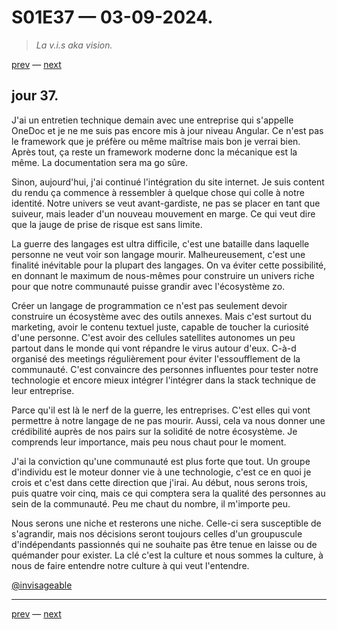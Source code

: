 # S01E37 — 03-09-2024.

> *La v.i.s aka vision.*

[prev](S01E36-02-09-2024.md) — [next](S01E01-29-07-2024.md)

## jour 37.

J'ai un entretien technique demain avec une entreprise qui s'appelle OneDoc et je ne me suis pas encore mis à jour niveau Angular. Ce n'est pas le framework que je préfère ou même maîtrise mais bon je verrai bien. Après tout, ça reste un framework moderne donc la mécanique est la même. La documentation sera ma go sûre.

Sinon, aujourd'hui, j'ai continué l'intégration du site internet. Je suis content du rendu ça commence à ressembler à quelque chose qui colle à notre identité. Notre univers se veut avant-gardiste, ne pas se placer en tant que suiveur, mais leader d'un nouveau mouvement en marge. Ce qui veut dire que la jauge de prise de risque est sans limite.

La guerre des langages est ultra difficile, c'est une bataille dans laquelle personne ne veut voir son langage mourir. Malheureusement, c'est une finalité inévitable pour la plupart des langages. On va éviter cette possibilité, en donnant le maximum de nous-mêmes pour construire un univers riche pour que notre communauté puisse grandir avec l'écosystème zo.

Créer un langage de programmation ce n'est pas seulement devoir construire un écosystème avec des outils annexes. Mais c'est surtout du marketing, avoir le contenu textuel juste, capable de toucher la curiosité d'une personne. C'est avoir des cellules satellites autonomes un peu partout dans le monde qui vont répandre le virus autour d'eux. C-à-d organisé des meetings régulièrement pour éviter l'essoufflement de la communauté. C'est convaincre des personnes influentes pour tester notre technologie et encore mieux intégrer l'intégrer dans la stack technique de leur entreprise.

Parce qu'il est là le nerf de la guerre, les entreprises. C'est elles qui vont permettre à notre langage de ne pas mourir. Aussi, cela va nous donner une crédibilité auprès de nos pairs sur la solidité de notre écosystème. Je comprends leur importance, mais peu nous chaut pour le moment.

J'ai la conviction qu'une communauté est plus forte que tout. Un groupe d'individu est le moteur donner vie à une technologie, c'est ce en quoi je crois et c'est dans cette direction que j'irai. Au début, nous serons trois, puis quatre voir cinq, mais ce qui comptera sera la qualité des personnes au sein de la communauté. Peu me chaut du nombre, il m'importe peu.

Nous serons une niche et resterons une niche. Celle-ci sera susceptible de s'agrandir, mais nos décisions seront toujours celles d'un groupuscule d'indépendants passionnés qui ne souhaite pas être tenue en laisse ou de quémander pour exister. La clé c'est la culture et nous sommes la culture, à nous de faire entendre notre culture à qui veut l'entendre.

[@invisageable](https://twitter.com/invisageable)   

---

[prev](S01E36-02-09-2024.md) — [next](S01E01-29-07-2024.md)   
